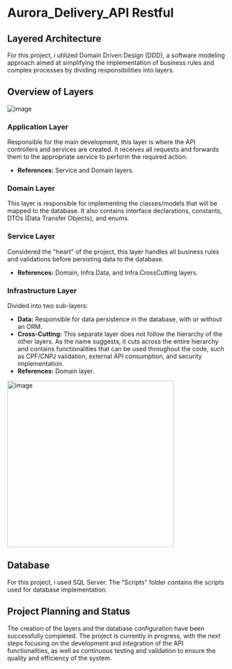# Aurora_Delivery_API Restful

## Layered Architecture

For this project, i utilized Domain Driven Design (DDD), a software modeling approach aimed at simplifying the implementation of business rules and complex processes by dividing responsibilities into layers.

## Overview of Layers

![image](https://github.com/carolineshimada/Aurora_Delivery_API/assets/71412867/9229e9b0-cfdf-4350-aef9-f59b8740911c)

### Application Layer
Responsible for the main development, this layer is where the API controllers and services are created. It receives all requests and forwards them to the appropriate service to perform the required action.
- **References:** Service and Domain layers.

### Domain Layer
This layer is responsible for implementing the classes/models that will be mapped to the database. It also contains interface declarations, constants, DTOs (Data Transfer Objects), and enums.

### Service Layer
Considered the "heart" of the project, this layer handles all business rules and validations before persisting data to the database.
- **References:** Domain, Infra.Data, and Infra.CrossCutting layers.

### Infrastructure Layer
Divided into two sub-layers:
- **Data:** Responsible for data persistence in the database, with or without an ORM.
- **Cross-Cutting:** This separate layer does not follow the hierarchy of the other layers. As the name suggests, it cuts across the entire hierarchy and contains functionalities that can be used throughout the code, such as CPF/CNPJ validation, external API consumption, and security implementation.
- **References:** Domain layer.

<img width="382" alt="image" src="https://github.com/carolineshimada/Aurora_Delivery_API/assets/71412867/831d0ae6-a116-4374-bb01-417dfc9977c1">



## Database

For this project, i used SQL Server. The "Scripts" folder contains the scripts used for database implementation.

## Project Planning and Status

The creation of the layers and the database configuration have been successfully completed. The project is currently in progress, with the next steps focusing on the development and integration of the API functionalities, as well as continuous testing and validation to ensure the quality and efficiency of the system.
